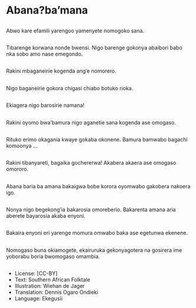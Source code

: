 # Abana?ba’mana

##
Abwo kare efamili
yarengoo yamenyete
nomogoko sana.


##
Tibarenge korwana
nonde bwensi. Nigo
barenge gokonya
abaibori babo nka sobo
amo nase emegondo.


##
Rakini mbaganeirie
kogenda ang’e
nomorero.


##
Nigo baganeirie gokora
chigasi chiabo botuko
rioka.


##
Ekiagera nigo barosirie namana!


##
Rakini oyomo
bwa’bamura nigo
aganetie sana kogenda
ase omogaso.


##
Rituko erimo okagania
kwaye gokaba okonene.
Bamura bamwabo
bagachi komoonya …


##
Rakini tibanyareti,
bagaika gochererwa!
Akabera akaera ase
omogaso omororo.


##
Abana baria ba amana
bakaigwa bobe korora
oyomwabo gakobera
nakoera igo.


##
Nonya nigo begekong’ia
bakarosia omoreberio.
Bakarenta amana aria
aberete bayarosia
akaba enyoni.


##
Bakaira enyoni eri
yarenge momura
omwabo baka ase
egetunwa ekenene.


##
Nomogaso buna
okiamogete, ekairuruka
gekonyagotera na
gosirera ime yoborabu
boria bwomogaso
omambia.


##
* License: [CC-BY]
* Text: Southern African Folktale
* Illustration: Wiehan de Jager
* Translation: Dennis Ogaro Ondieki
* Language: Ekegusii
